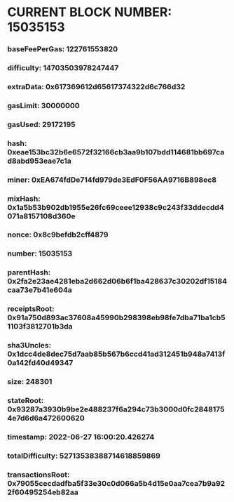 # CURRENT BLOCK NUMBER: 15035153

### baseFeePerGas: 122761553820
### difficulty: 14703503978247447
### extraData: 0x617369612d65617374322d6c766d32
### gasLimit: 30000000
### gasUsed: 29172195
### hash: 0xeae153bc32b6e6572f32166cb3aa9b107bdd114681bb697cad8abd953eae7c1a
### miner: 0xEA674fdDe714fd979de3EdF0F56AA9716B898ec8
### mixHash: 0x1a5b53b902db1955e26fc69ceee12938c9c243f33ddecdd4071a8157108d360e
### nonce: 0x8c9befdb2cff4879
### number: 15035153
### parentHash: 0x2fa2e23ae4281eba2d662d06b6f1ba428637c30202df15184caa73e7b41e604a
### receiptsRoot: 0x91a750d893ac37608a45990b298398eb98fe7dba71ba1cb51103f3812701b3da
### sha3Uncles: 0x1dcc4de8dec75d7aab85b567b6ccd41ad312451b948a7413f0a142fd40d49347
### size: 248301
### stateRoot: 0x93287a3930b9be2e488237f6a294c73b3000d0fc28481754e7d6d6a472600620
### timestamp: 2022-06-27 16:00:20.426274
### totalDifficulty: 52713538388714618859869
### transactionsRoot: 0x79055cecdadfba5f33e30c0d066a5b4d15e0aa7cea7b9a922f60495254eb82aa
